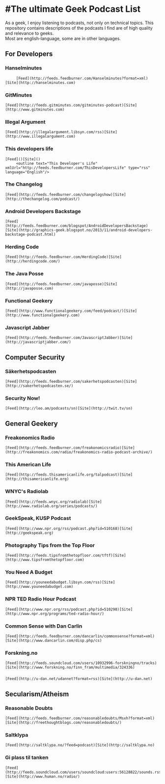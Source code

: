 #The ultimate Geek Podcast List
===========

As a geek, I enjoy listening to podcasts, not only on technical topics.  This repository contains descriptions of the podcasts I find are of high quality and relevance to geeks.  
Most are english-language, some are in other languages.  

## For Developers

### Hanselminutes 
         [Feed](http://feeds.feedburner.com/Hanselminutes?format=xml)[Site](http://hanselminutes.com)
         
### GitMinutes 
	[Feed](http://feeds.gitminutes.com/gitminutes-podcast)[Site](http://www.gitminutes.com)

### Illegal Argument
	[Feed](http://illegalargument.libsyn.com/rss)[Site](http://www.illegalargument.com)

### This developers life  
	[Feed]()[Site]()
         <outline text="This Developer's Life" xmlUrl="http://feeds.feedburner.com/ThisDevelopersLife" type="rss"  language="English"/>

### The Changelog 
	[Feed](http://feeds.feedburner.com/changelogshow)[Site](http://thechangelog.com/podcast/)

### Android Developers Backstage
	[Feed](http://feeds.feedburner.com/blogspot/AndroidDevelopersBackstage)[Site](http://graphics-geek.blogspot.no/2013/11/android-developers-backstage-podcast.html)

### Herding Code 
	[Feed](http://feeds.feedburner.com/HerdingCode)[Site](http://herdingcode.com/)

### The Java Posse
	[Feed](http://feeds.feedburner.com/javaposse)[Site](http://javaposse.com)

### Functional Geekery 
	[Feed](http://www.functionalgeekery.com/feed/podcast/)[Site](http://www.functionalgeekery.com)

### Javascript Jabber 
	[Feed](http://feeds.feedburner.com/JavascriptJabber)[Site](http://javascriptjabber.com/)


## Computer Security 

### Säkerhetspodcasten 
	[Feed](http://feeds.feedburner.com/sakerhetspodcasten)[Site](http://sakerhetspodcasten.se/)

### Security Now!
	[Feed](http://leo.am/podcasts/sn)[Site](http://twit.tv/sn)
         
         
## General Geekery 

### Freakonomics Radio 
	[Feed](http://feeds.feedburner.com/freakonomicsradio)[Site](http://freakonomics.com/radio/freakonomics-radio-podcast-archive/)

### This American Life 
	[Feed](http://feeds.thisamericanlife.org/talpodcast)[Site](http://thisamericanlife.org)
 
### WNYC's Radiolab
	[Feed](http://feeds.wnyc.org/radiolab)[Site](http://www.radiolab.org/series/podcasts/)
 
###  GeekSpeak, KUSP Podcast 
	[Feed](http://www.npr.org/rss/podcast.php?id=510168)[Site](http://geekspeak.org)
  
### Photography Tips from the Top Floor
	[Feed](http://feeds.tipsfromthetopfloor.com/tftf)[Site](http://www.tipsfromthetopfloor.com)
  
### You Need A Budget 
	[Feed](http://youneedabudget.libsyn.com/rss)[Site](http://www.youneedabudget.com)

### NPR TED Radio Hour Podcast 
	[Feed](http://www.npr.org/rss/podcast.php?id=510298)[Site](http://www.npr.org/programs/ted-radio-hour/)
 
### Common Sense with Dan Carlin 
	[Feed](http://feeds.feedburner.com/dancarlin/commonsense?format=xml)[Site](http://www.dancarlin.com/disp.php/cs)

### Forskning.no 
	[Feed](http://feeds.soundcloud.com/users/10932996-forskningno/tracks)[Site](http://www.forskning.no/finn_fram/multimedia/324336)

### 
	[Feed](http://u-dan.net/udannet?format=rss)[Site](http://u-dan.net)

## Secularism/Atheism 
 
### Reasonable Doubts 
	[Feed](http://feeds.feedburner.com/reasonabledoubts/Msxh?format=xml)[Site](http://freethoughtblogs.com/reasonabledoubts/)

### Saltklypa
	[Feed](http://saltklypa.no/?feed=podcast)[Site](http://saltklypa.no)
  
### Gi plass til tanken 
	[Feed](http://feeds.soundcloud.com/users/soundcloud:users:56128822/sounds.rss)[Site](http://www.human.no/radio/)
 
